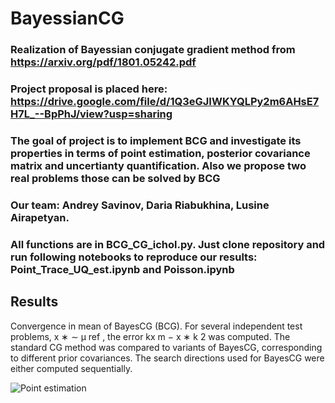 # BayessianCG
### Realization of Bayessian conjugate gradient method from https://arxiv.org/pdf/1801.05242.pdf
### Project proposal is placed here: https://drive.google.com/file/d/1Q3eGJIWKYQLPy2m6AHsE7H7L_--BpPhJ/view?usp=sharing
### The goal of project is to implement BCG and investigate its properties in terms of point estimation, posterior covariance matrix and uncertianty quantification. Also we propose two real problems those can be solved by BCG
### Our team: Andrey Savinov, Daria Riabukhina, Lusine Airapetyan.
### All funсtions are in BCG_CG_ichol.py. Just clone repository and run following notebooks to reproduce our results: Point_Trace_UQ_est.ipynb and Poisson.ipynb


## Results

Convergence in mean of BayesCG (BCG). For several independent test problems, x ∗ ∼ μ ref , the error kx m − x ∗ k 2 was computed. The standard CG method was compared to variants of BayesCG, corresponding to different prior covariances. The search directions used for BayesCG were either computed sequentially.

![Point estimation](https://github.com/AndreySavinov/BayessianCG/images/point_est.png)
